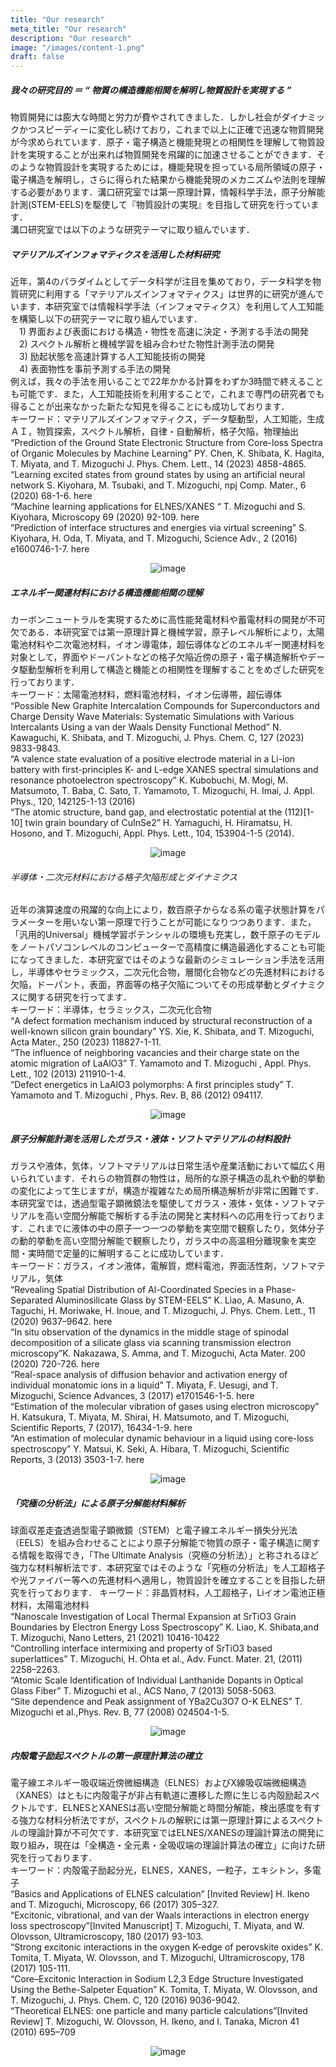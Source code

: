 ```yaml
---
title: "Our research"
meta_title: "Our research"
description: "Our research"
image: "/images/content-1.png"
draft: false
---
```


##### 我々の研究目的 ＝ “ 物質の構造機能相関を解明し物質設計を実現する ”

<p align="left">物質開発には膨大な時間と労力が費やされてきました．しかし社会がダイナミックかつスピーディーに変化し続けており，これまで以上に正確で迅速な物質開発が今求められています．原子・電子構造と機能発現との相関性を理解して物質設計を実現することが出来れば物質開発を飛躍的に加速させることができます．そのような物質設計を実現するためには，機能発現を担っている局所領域の原子・電子構造を解明し，さらに得られた結果から機能発現のメカニズムや法則を理解する必要があります．溝口研究室では第一原理計算，情報科学手法，原子分解能計測(STEM-EELS)を駆使して『物質設計の実現』を目指して研究を行っています．<br>溝口研究室では以下のような研究テーマに取り組んでいます．

##### マテリアルズインフォマティクスを活用した材料研究　　
 <p align="left">
近年，第4のパラダイムとしてデータ科学が注目を集めており，データ科学を物質研究に利用する「マテリアルズインフォマティクス」は世界的に研究が進んでいます．本研究室では情報科学手法（インフォマティクス）を利用して人工知能を構築し以下の研究テーマに取り組んでいます．<br>
　1) 界面および表面における構造・物性を高速に決定・予測する手法の開発<br>
　2) スペクトル解析と機械学習を組み合わせた物性計測手法の開発<br>
　3) 励起状態を高速計算する人工知能技術の開発<br>
　4) 表面物性を事前予測する手法の開発<br>
例えば，我々の手法を用いることで22年かかる計算をわずか3時間で終えることも可能です．また，人工知能技術を利用することで，これまで専門の研究者でも得ることが出来なかった新たな知見を得ることにも成功しております．
<br>
キーワード：マテリアルズインフォマティクス，データ駆動型，人工知能，生成ＡＩ，物質探索，スペクトル解析，自律・自動解析，格子欠陥，物理抽出
<br>
“Prediction of the Ground State Electronic Structure from Core-loss Spectra of Organic Molecules by Machine Learning”
PY. Chen, K. Shibata, K. Hagita, T. Miyata, and T. Mizoguchi
J. Phys. Chem. Lett., 14 (2023) 4858-4865.
<br>
“Learning excited states from ground states by using an artificial neural network
S. Kiyohara, M. Tsubaki, and T. Mizoguchi, npj Comp. Mater., 6 (2020) 68-1-6. here
<br>
“Machine learning applications for ELNES/XANES “
T. Mizoguchi and S. Kiyohara, Microscopy 69 (2020) 92-109. here
<br>
“Prediction of interface structures and energies via virtual screening”
S. Kiyohara, H. Oda, T. Miyata, and T. Mizoguchi, Science Adv., 2 (2016) e1600746-1-7. here


<div align="center">

![image](/images/research-ml.png)

</div>


##### エネルギー関連材料における構造機能相関の理解　　
 <p align="left">
カーボンニュートラルを実現するために高性能発電材料や蓄電材料の開発が不可欠である．本研究室では第一原理計算と機械学習，原子レベル解析により，太陽電池材料や二次電池材料，イオン導電体，超伝導体などのエネルギー関連材料を対象として，界面やドーパントなどの格子欠陥近傍の原子・電子構造解析やデータ駆動型解析を利用して構造と機能との相関性を理解することをめざした研究を行っております．
<br>
キーワード：太陽電池材料，燃料電池材料，イオン伝導帯，超伝導体
<br>
“Possible New Graphite Intercalation Compounds for Superconductors and Charge Density Wave Materials: Systematic Simulations with Various Intercalants Using a van der Waals Density Functional Method”
N. Kawaguchi, K. Shibata, and T. Mizoguchi, J. Phys. Chem. C, 127 (2023) 9833-9843.
<br>
“A valence state evaluation of a positive electrode material in a Li-ion battery with first-principles K- and L-edge XANES spectral simulations and resonance photoelectron spectroscopy”
K. Kubobuchi, M. Mogi, M. Matsumoto, T. Baba, C. Sato, T. Yamamoto, T. Mizoguchi, H. Imai, J. Appl. Phys., 120, 142125-1-13 (2016)
<br>
“The atomic structure, band gap, and electrostatic potential at the (112)[1-10] twin grain boundary of CuInSe2”
H. Yamaguchi, H. Hiramatsu, H. Hosono, and T. Mizoguchi, Appl. Phys. Lett., 104, 153904-1-5 (2014). 

<div align="center">

![image](/images/research-photo.png)

</div>

###### 半導体・二次元材料における格子欠陥形成とダイナミクス　　
<p align="left"> 近年の演算速度の飛躍的な向上により，数百原子からなる系の電子状態計算をパラメーターを用いない第一原理で行うことが可能になりつつあります．また，「汎用的Universal」機械学習ポテンシャルの環境も充実し，数千原子のモデルをノートパソコンレベルのコンピューターで高精度に構造最適化することも可能になってきました．本研究室ではそのような最新のシミュレーション手法を活用し，半導体やセラミックス，二次元化合物，層間化合物などの先進材料における欠陥，ドーパント，表面，界面等の格子欠陥についてその形成挙動とダイナミクスに関する研究を行ってます．
<br>
キーワード：半導体，セラミックス，二次元化合物
<br>
“A defect formation mechanism induced by structural reconstruction of a well-known silicon grain boundary”
YS. Xie, K. Shibata, and T. Mizoguchi, Acta Mater., 250 (2023) 118827-1-11.
<br>
“The influence of neighboring vacancies and their charge state on the atomic migration of LaAlO3”
T. Yamamoto and T. Mizoguchi , Appl. Phys. Lett., 102 (2013) 211910-1-4. 
<br>
“Defect energetics in LaAlO3 polymorphs: A first principles study”
T. Yamamoto and T. Mizoguchi , Phys. Rev. B, 86 (2012) 094117. 
<br>

<div align="center">

![image](/images/research-uc.png)

</div>


##### 原子分解能計測を活用したガラス・液体・ソフトマテリアルの材料設計　　
<p align="left"> ガラスや液体，気体，ソフトマテリアルは日常生活や産業活動において幅広く用いられています．それらの物質群の物性は，局所的な原子構造の乱れや動的挙動の変化によって生じますが，構造が複雑なため局所構造解析が非常に困難です．本研究室では，透過型電子顕微鏡法を駆使してガラス・液体・気体・ソフトマテリアルを高い空間分解能で解析する手法の開発と実材料への応用を行っております．これまでに液体の中の原子一つ一つの挙動を実空間で観察したり，気体分子の動的挙動を高い空間分解能で観察したり，ガラス中の高温相分離現象を実空間・実時間で定量的に解明することに成功しています．<br>
キーワード：ガラス，イオン液体，電解質，燃料電池，界面活性剤，ソフトマテリアル，気体
<br>
“Revealing Spatial Distribution of Al-Coordinated Species in a Phase-Separated Aluminosilicate Glass by STEM-EELS”
K. Liao, A. Masuno, A. Taguchi, H. Moriwake, H. Inoue, and T. Mizoguchi,  J. Phys. Chem. Lett., 11 (2020) 9637–9642. here
<br>
“In situ observation of the dynamics in the middle stage of spinodal decomposition of a silicate glass via scanning transmission electron microscopy”K. Nakazawa, S. Amma, and T. Mizoguchi,  Acta Mater. 200 (2020) 720-726. here
<br>
“Real-space analysis of diffusion behavior and activation energy of individual monatomic ions in a liquid”
T. Miyata, F. Uesugi, and T. Mizoguchi,  Science Advances, 3 (2017)  e1701546-1-5. here 
<br>
“Estimation of the molecular vibration of gases using electron microscopy”
H. Katsukura, T. Miyata, M. Shirai, H. Matsumoto, and T. Mizoguchi, Scientific Reports, 7 (2017), 16434-1-9. here 
<br>
“An estimation of molecular dynamic behaviour in a liquid using core-loss spectroscopy”
Y. Matsui, K. Seki, A. Hibara, T. Mizoguchi, Scientific Reports, 3 (2013) 3503-1-7. here
<br>
<div align="center">

![image](/images/research-uc.png)

</div> 

##### 「究極の分析法」による原子分解能材料解析　　

<p align="left"> 球面収差走査透過型電子顕微鏡（STEM）と電子線エネルギー損失分光法（EELS）を組み合わせることにより原子分解能で物質の原子・電子構造に関する情報を取得でき，「The Ultimate Analysis（究極の分析法）」と称されるほど強力な材料解析法です．本研究室ではそのような「究極の分析法」を人工超格子や光ファイバー等への先進材料へ適用し，物質設計を確立することを目指した研究を行っております．
キーワード：非晶質材料，人工超格子，Liイオン電池正極材料，太陽電池材料
<br>
“Nanoscale Investigation of Local Thermal Expansion at SrTiO3 Grain Boundaries by Electron Energy Loss Spectroscopy”
K. Liao, K. Shibata,and T. Mizoguchi, Nano Letters, 21 (2021) 10416-10422
<br>
“Controlling interface intermixing and property of SrTiO3 based superlattices”
T. Mizoguchi, H. Ohta et al., Adv. Funct. Mater. 21, (2011) 2258–2263.
<br>
“Atomic Scale Identification of Individual Lanthanide Dopants in Optical Glass Fiber”
T. Mizoguchi et al., ACS Nano, 7 (2013) 5058-5063.
<br>
“Site dependence and Peak assignment of YBa2Cu3O7 O-K ELNES”
T. Mizoguchi et al.,Phys. Rev. B, 77 (2008) 024504-1-5.
<br>

<div align="center">

![image](/images/research-uc.png)

</div>

##### 内殻電子励起スペクトルの第一原理計算法の確立　　
<p align="left"> 電子線エネルギー吸収端近傍微細構造（ELNES）およびX線吸収端微細構造（XANES）はともに内殻電子が非占有軌道に遷移した際に生じる内殻励起スペクトルです．ELNESとXANESは高い空間分解能と時間分解能，検出感度を有する強力な材料分析法ですが，スペクトルの解釈には第一原理計算によるスペクトルの理論計算が不可欠です．本研究室ではELNES/XANESの理論計算法の開発に取り組み，現在は「全構造・全元素・全吸収端の理論計算法の確立」に向けた研究を行っております．
<br>
キーワード：内殻電子励起分光，ELNES，XANES，一粒子，エキシトン，多電子
<br>
“Basics and Applications of ELNES calculation” [Invited Review]
H. Ikeno and T. Mizoguchi, Microscopy, 66 (2017) 305–327.
<br>
“Excitonic, vibrational, and van der Waals interactions in electron energy loss spectroscopy”[Invited Manuscript]
T. Mizoguchi, T. Miyata, and W. Olovsson, Ultramicroscopy, 180 (2017) 93-103.
<br>
“Strong excitonic interactions in the oxygen K-edge of perovskite oxides”
K. Tomita, T. Miyata, W. Olovsson, and T. Mizoguchi, Ultramicroscopy, 178 (2017) 105-111.
<br>
“Core–Excitonic Interaction in Sodium L2,3 Edge Structure Investigated Using the Bethe-Salpeter Equation”
K. Tomita, T. Miyata, W. Olovsson, and T. Mizoguchi, J. Phys. Chem. C, 120 (2016) 9036-9042. 
<br>
“Theoretical ELNES: one particle and many particle calculations”[Invited Review]
T. Mizoguchi, W. Olovsson, H. Ikeno, and I. Tanaka, Micron 41 (2010) 695–709 
<br>
<div align="center">

![image](/images/research-uc.png)

</div>